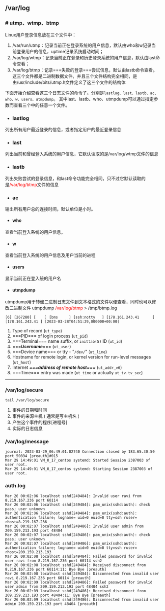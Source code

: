 ## /var/log
### # utmp、wtmp、btmp
Linux用户登录信息放在三个文件中：
1. /var/run/utmp：记录当前正在登录系统的用户信息，默认由who和w记录当前登录用户的信息，uptime记录系统启动时间；
2. /var/log/wtmp：记录当前正在登录和历史登录系统的用户信息，默认由last命令查看；
3. /var/log/btmp：记录===失败的登录===尝试信息，默认由lastb命令查看。
这三个文件都是二进制数据文件，并且三个文件结构完全相同，是由/usr/include/bits/utmp.h文件定义了这三个文件的结构体

下面开始介绍查看这三个日志文件的命令了。分别是`lastlog、last、lastb、ac、who、w、users、utmpdump`。
其中last、lastb、who、utmpdump可以通过指定参数而查看三个中的任意一个文件。
- ### lastlog
列出所有用户最近登录的信息，或者指定用户的最近登录信息
- ### last
列出当前和曾经登入系统的用户信息，它默认读取的是/var/log/wtmp文件的信息
- ### lastb
列出失败尝试的登录信息，和last命令功能完全相同，只不过它默认读取的是<font color="red">/var/log/btmp</font>文件的信息
- ### ac
输出所有用户总的连接时间，默认单位是小时。
- #### who
查看当前登入系统的用户信息。
- #### w
查看当前登入系统的用户信息及用户当前的进程
- #### users
显示当前正在登入统的用户名

- #### utmpdump
utmpdump用于转储二进制日志文件到文本格式的文件以便查看，同时也可以修改二进制文件
utmpdump <font color="#ff0000">/var/log/btmp</font> > /tmp/btmp.log
```
[6] [267280] [    ] [bms     ] [ssh:notty   ] [178.161.243.41      ] [178.161.243.41 ] [2023-03-28T04:51:29,000000+00:00]
```
1.  Type of record (`ut_type`)
2.  ===PID=== of login process (`ut_pid`)
3.  ===Terminal=== name suffix, or `inittab(5)` ID (`ut_id`)
4.  ===***Username***=== (`ut_user`)
5.  ===Device name=== or tty - "`/dev/`" (`ut_line`)
6.  Hostname for remote login, or kernel version for run-level messages (`ut_host`)
7.  Internet ***===address of remote host===*** (`ut_addr_v6`)
8.  ===Time=== entry was made (`ut_time` or actually `ut_tv.tv_sec`)

--- 
###  /var/log/secure
```shell
tail /var/log/secure
```
1. 事件的日期和时间  
2. 事件的来源主机 ( 通常是写主机名 )  
3. 产生这个事件的程序[进程号]  
4. 实际的日志信息

###  /var/log/message
```
journal: 2023-03-29_06:49:01.02740 Connection closed by 183.65.30.50 port 50834 [preauth]#015
Mar 29 14:49:01 VM_0_17_centos systemd: Started Session 2387003 of user root.
Mar 29 14:49:01 VM_0_17_centos systemd: Starting Session 2387003 of user root.
```

### auth.log
```
Mar 26 00:02:06 localhost sshd[249484]: Invalid user ravi from 8.219.167.236 port 60114
Mar 26 00:02:06 localhost sshd[249484]: pam_unix(sshd:auth): check pass; user unknown
Mar 26 00:02:06 localhost sshd[249484]: pam_unix(sshd:auth): authentication failure; logname= uid=0 euid=0 tty=ssh ruser= rhost=8.219.167.236 
Mar 26 00:02:07 localhost sshd[249486]: Invalid user admin from 209.159.213.193 port 48404
Mar 26 00:02:07 localhost sshd[249486]: pam_unix(sshd:auth): check pass; user unknown
Mar 26 00:02:07 localhost sshd[249486]: pam_unix(sshd:auth): authentication failure; logname= uid=0 euid=0 tty=ssh ruser= rhost=209.159.213.193 
Mar 26 00:02:08 localhost sshd[249484]: Failed password for invalid user ravi from 8.219.167.236 port 60114 ssh2
Mar 26 00:02:08 localhost sshd[249484]: Received disconnect from 8.219.167.236 port 60114:11: Bye Bye [preauth]
Mar 26 00:02:08 localhost sshd[249484]: Disconnected from invalid user ravi 8.219.167.236 port 60114 [preauth]
Mar 26 00:02:09 localhost sshd[249486]: Failed password for invalid user admin from 209.159.213.193 port 48404 ssh2
Mar 26 00:02:09 localhost sshd[249486]: Received disconnect from 209.159.213.193 port 48404:11: Bye Bye [preauth]
Mar 26 00:02:09 localhost sshd[249486]: Disconnected from invalid user admin 209.159.213.193 port 48404 [preauth]
```